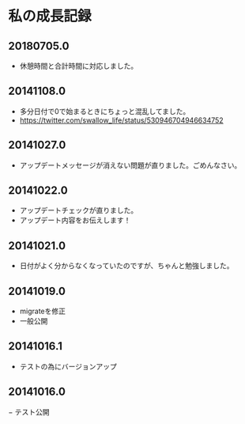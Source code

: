 # 私の成長記録

## 20180705.0

- 休憩時間と合計時間に対応しました。


## 20141108.0

- 多分日付で0で始まるときにちょっと混乱してました。
- https://twitter.com/swallow_life/status/530946704946634752


## 20141027.0

- アップデートメッセージが消えない問題が直りました。ごめんなさい。


## 20141022.0

- アップデートチェックが直りました。
- アップデート内容をお伝えします！


## 20141021.0

- 日付がよく分からなくなっていたのですが、ちゃんと勉強しました。


## 20141019.0

- migrateを修正
- 一般公開


## 20141016.1

- テストの為にバージョンアップ


## 20141016.0

− テスト公開
